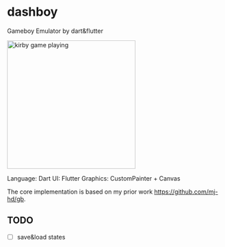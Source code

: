 # dashboy

Gameboy Emulator by dart&flutter

<img width="300" alt="kirby game playing" src="https://user-images.githubusercontent.com/6854255/136892034-d740ec9b-0cb2-4570-bf21-fb5875b04b28.jpeg">

Language: Dart
UI: Flutter
Graphics: CustomPainter + Canvas

The core implementation is based on my prior work https://github.com/mj-hd/gb.

## TODO

- [ ] save&load states
